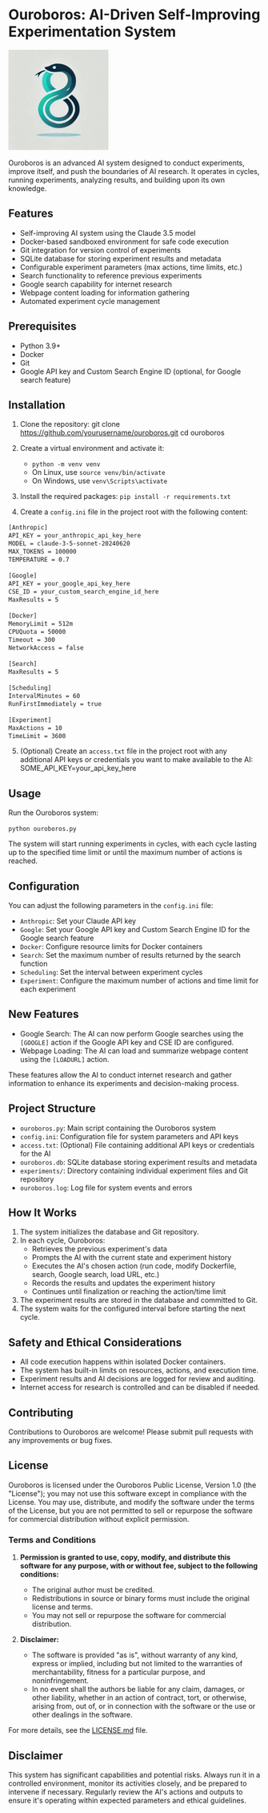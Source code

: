 # Ouroboros: AI-Driven Self-Improving Experimentation System

<img src="logo.png" alt="Ouroboros Logo" width="200"/>

Ouroboros is an advanced AI system designed to conduct experiments, improve itself, and push the boundaries of AI research. It operates in cycles, running experiments, analyzing results, and building upon its own knowledge.

## Features

- Self-improving AI system using the Claude 3.5 model
- Docker-based sandboxed environment for safe code execution
- Git integration for version control of experiments
- SQLite database for storing experiment results and metadata
- Configurable experiment parameters (max actions, time limits, etc.)
- Search functionality to reference previous experiments
- Google search capability for internet research
- Webpage content loading for information gathering
- Automated experiment cycle management

## Prerequisites

- Python 3.9+
- Docker
- Git
- Google API key and Custom Search Engine ID (optional, for Google search feature)

## Installation

1. Clone the repository:
   git clone https://github.com/yourusername/ouroboros.git
   cd ouroboros

2. Create a virtual environment and activate it:
   - `python -m venv venv`
   - On Linux, use `source venv/bin/activate`
   - On Windows, use `venv\Scripts\activate`

3. Install the required packages:
   `pip install -r requirements.txt`

4. Create a `config.ini` file in the project root with the following content:
```
[Anthropic]
API_KEY = your_anthropic_api_key_here
MODEL = claude-3-5-sonnet-20240620
MAX_TOKENS = 100000
TEMPERATURE = 0.7

[Google]
API_KEY = your_google_api_key_here
CSE_ID = your_custom_search_engine_id_here
MaxResults = 5

[Docker]
MemoryLimit = 512m
CPUQuota = 50000
Timeout = 300
NetworkAccess = false

[Search]
MaxResults = 5

[Scheduling]
IntervalMinutes = 60
RunFirstImmediately = true

[Experiment]
MaxActions = 10
TimeLimit = 3600
```

5. (Optional) Create an `access.txt` file in the project root with any additional API keys or credentials you want to make available to the AI:
   SOME_API_KEY=your_api_key_here

## Usage

Run the Ouroboros system:

`python ouroboros.py`

The system will start running experiments in cycles, with each cycle lasting up to the specified time limit or until the maximum number of actions is reached.

## Configuration

You can adjust the following parameters in the `config.ini` file:

- `Anthropic`: Set your Claude API key
- `Google`: Set your Google API key and Custom Search Engine ID for the Google search feature
- `Docker`: Configure resource limits for Docker containers
- `Search`: Set the maximum number of results returned by the search function
- `Scheduling`: Set the interval between experiment cycles
- `Experiment`: Configure the maximum number of actions and time limit for each experiment

## New Features

- Google Search: The AI can now perform Google searches using the `[GOOGLE]` action if the Google API key and CSE ID are configured.
- Webpage Loading: The AI can load and summarize webpage content using the `[LOADURL]` action.

These features allow the AI to conduct internet research and gather information to enhance its experiments and decision-making process.

## Project Structure

- `ouroboros.py`: Main script containing the Ouroboros system
- `config.ini`: Configuration file for system parameters and API keys
- `access.txt`: (Optional) File containing additional API keys or credentials for the AI
- `ouroboros.db`: SQLite database storing experiment results and metadata
- `experiments/`: Directory containing individual experiment files and Git repository
- `ouroboros.log`: Log file for system events and errors

## How It Works

1. The system initializes the database and Git repository.
2. In each cycle, Ouroboros:
   - Retrieves the previous experiment's data
   - Prompts the AI with the current state and experiment history
   - Executes the AI's chosen action (run code, modify Dockerfile, search, Google search, load URL, etc.)
   - Records the results and updates the experiment history
   - Continues until finalization or reaching the action/time limit
3. The experiment results are stored in the database and committed to Git.
4. The system waits for the configured interval before starting the next cycle.

## Safety and Ethical Considerations

- All code execution happens within isolated Docker containers.
- The system has built-in limits on resources, actions, and execution time.
- Experiment results and AI decisions are logged for review and auditing.
- Internet access for research is controlled and can be disabled if needed.

## Contributing

Contributions to Ouroboros are welcome! Please submit pull requests with any improvements or bug fixes.

## License

Ouroboros is licensed under the Ouroboros Public License, Version 1.0 (the "License"); you may not use this software except in compliance with the License. You may use, distribute, and modify the software under the terms of the License, but you are not permitted to sell or repurpose the software for commercial distribution without explicit permission.

### Terms and Conditions

1. **Permission is granted to use, copy, modify, and distribute this software for any purpose, with or without fee, subject to the following conditions:**
   - The original author must be credited.
   - Redistributions in source or binary forms must include the original license and terms.
   - You may not sell or repurpose the software for commercial distribution.

2. **Disclaimer:**
   - The software is provided "as is", without warranty of any kind, express or implied, including but not limited to the warranties of merchantability, fitness for a particular purpose, and noninfringement.
   - In no event shall the authors be liable for any claim, damages, or other liability, whether in an action of contract, tort, or otherwise, arising from, out of, or in connection with the software or the use or other dealings in the software.

For more details, see the [LICENSE.md](LICENSE.md) file.

## Disclaimer

This system has significant capabilities and potential risks. Always run it in a controlled environment, monitor its activities closely, and be prepared to intervene if necessary. Regularly review the AI's actions and outputs to ensure it's operating within expected parameters and ethical guidelines.